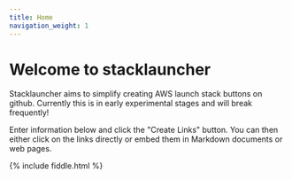 ```yaml
---
title: Home
navigation_weight: 1
---
```


# Welcome to stacklauncher

Stacklauncher aims to simplify creating AWS launch stack buttons on github. Currently this is in early experimental stages and will break frequently!

Enter information below and click the "Create Links" button. You can then either click on the links directly or embed them in Markdown documents or web pages.

{% include fiddle.html %}
